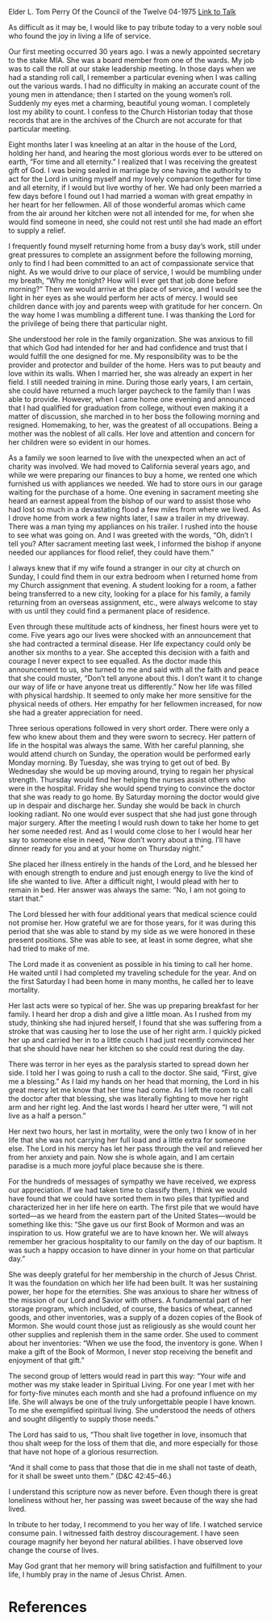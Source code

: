 Elder L. Tom Perry
Of the Council of the Twelve
04-1975
[Link to Talk](https://www.churchofjesuschrist.org/study/general-conference/1975/04/a-tribute?lang=eng)

As difficult as it may be, I would like to pay tribute today to a very noble soul who found the joy in living a life of service.

Our first meeting occurred 30 years ago. I was a newly appointed secretary to the stake MIA. She was a board member from one of the wards. My job was to call the roll at our stake leadership meeting. In those days when we had a standing roll call, I remember a particular evening when I was calling out the various wards. I had no difficulty in making an accurate count of the young men in attendance; then I started on the young women’s roll. Suddenly my eyes met a charming, beautiful young woman. I completely lost my ability to count. I confess to the Church Historian today that those records that are in the archives of the Church are not accurate for that particular meeting.

Eight months later I was kneeling at an altar in the house of the Lord, holding her hand, and hearing the most glorious words ever to be uttered on earth, “For time and all eternity.” I realized that I was receiving the greatest gift of God. I was being sealed in marriage by one having the authority to act for the Lord in uniting myself and my lovely companion together for time and all eternity, if I would but live worthy of her. We had only been married a few days before I found out I had married a woman with great empathy in her heart for her fellowmen. All of those wonderful aromas which came from the air around her kitchen were not all intended for me, for when she would find someone in need, she could not rest until she had made an effort to supply a relief.

I frequently found myself returning home from a busy day’s work, still under great pressures to complete an assignment before the following morning, only to find I had been committed to an act of compassionate service that night. As we would drive to our place of service, I would be mumbling under my breath, “Why me tonight? How will I ever get that job done before morning?” Then we would arrive at the place of service, and I would see the light in her eyes as she would perform her acts of mercy. I would see children dance with joy and parents weep with gratitude for her concern. On the way home I was mumbling a different tune. I was thanking the Lord for the privilege of being there that particular night.

She understood her role in the family organization. She was anxious to fill that which God had intended for her and had confidence and trust that I would fulfill the one designed for me. My responsibility was to be the provider and protector and builder of the home. Hers was to put beauty and love within its walls. When I married her, she was already an expert in her field. I still needed training in mine. During those early years, I am certain, she could have returned a much larger paycheck to the family than I was able to provide. However, when I came home one evening and announced that I had qualified for graduation from college, without even making it a matter of discussion, she marched in to her boss the following morning and resigned. Homemaking, to her, was the greatest of all occupations. Being a mother was the noblest of all calls. Her love and attention and concern for her children were so evident in our homes.

As a family we soon learned to live with the unexpected when an act of charity was involved. We had moved to California several years ago, and while we were preparing our finances to buy a home, we rented one which furnished us with appliances we needed. We had to store ours in our garage waiting for the purchase of a home. One evening in sacrament meeting she heard an earnest appeal from the bishop of our ward to assist those who had lost so much in a devastating flood a few miles from where we lived. As I drove home from work a few nights later, I saw a trailer in my driveway. There was a man tying my appliances on his trailer. I rushed into the house to see what was going on. And I was greeted with the words, “Oh, didn’t I tell you? After sacrament meeting last week, I informed the bishop if anyone needed our appliances for flood relief, they could have them.”



I always knew that if my wife found a stranger in our city at church on Sunday, I could find them in our extra bedroom when I returned home from my Church assignment that evening. A student looking for a room, a father being transferred to a new city, looking for a place for his family, a family returning from an overseas assignment, etc., were always welcome to stay with us until they could find a permanent place of residence.

Even through these multitude acts of kindness, her finest hours were yet to come. Five years ago our lives were shocked with an announcement that she had contracted a terminal disease. Her life expectancy could only be another six months to a year. She accepted this decision with a faith and courage I never expect to see equalled. As the doctor made this announcement to us, she turned to me and said with all the faith and peace that she could muster, “Don’t tell anyone about this. I don’t want it to change our way of life or have anyone treat us differently.” Now her life was filled with physical hardship. It seemed to only make her more sensitive for the physical needs of others. Her empathy for her fellowmen increased, for now she had a greater appreciation for need.

Three serious operations followed in very short order. There were only a few who knew about them and they were sworn to secrecy. Her pattern of life in the hospital was always the same. With her careful planning, she would attend church on Sunday, the operation would be performed early Monday morning. By Tuesday, she was trying to get out of bed. By Wednesday she would be up moving around, trying to regain her physical strength. Thursday would find her helping the nurses assist others who were in the hospital. Friday she would spend trying to convince the doctor that she was ready to go home. By Saturday morning the doctor would give up in despair and discharge her. Sunday she would be back in church looking radiant. No one would ever suspect that she had just gone through major surgery. After the meeting I would rush down to take her home to get her some needed rest. And as I would come close to her I would hear her say to someone else in need, “Now don’t worry about a thing. I’ll have dinner ready for you and at your home on Thursday night.”

She placed her illness entirely in the hands of the Lord, and he blessed her with enough strength to endure and just enough energy to live the kind of life she wanted to live. After a difficult night, I would plead with her to remain in bed. Her answer was always the same: “No, I am not going to start that.”

The Lord blessed her with four additional years that medical science could not promise her. How grateful we are for those years, for it was during this period that she was able to stand by my side as we were honored in these present positions. She was able to see, at least in some degree, what she had tried to make of me.

The Lord made it as convenient as possible in his timing to call her home. He waited until I had completed my traveling schedule for the year. And on the first Saturday I had been home in many months, he called her to leave mortality.

Her last acts were so typical of her. She was up preparing breakfast for her family. I heard her drop a dish and give a little moan. As I rushed from my study, thinking she had injured herself, I found that she was suffering from a stroke that was causing her to lose the use of her right arm. I quickly picked her up and carried her in to a little couch I had just recently convinced her that she should have near her kitchen so she could rest during the day.

There was terror in her eyes as the paralysis started to spread down her side. I told her I was going to rush a call to the doctor. She said, “First, give me a blessing.” As I laid my hands on her head that morning, the Lord in his great mercy let me know that her time had come. As I left the room to call the doctor after that blessing, she was literally fighting to move her right arm and her right leg. And the last words I heard her utter were, “I will not live as a half a person.”

Her next two hours, her last in mortality, were the only two I know of in her life that she was not carrying her full load and a little extra for someone else. The Lord in his mercy has let her pass through the veil and relieved her from her anxiety and pain. Now she is whole again, and I am certain paradise is a much more joyful place because she is there.

For the hundreds of messages of sympathy we have received, we express our appreciation. If we had taken time to classify them, I think we would have found that we could have sorted them in two piles that typified and characterized her in her life here on earth. The first pile that we would have sorted—as we heard from the eastern part of the United States—would be something like this: “She gave us our first Book of Mormon and was an inspiration to us. How grateful we are to have known her. We will always remember her gracious hospitality to our family on the day of our baptism. It was such a happy occasion to have dinner in your home on that particular day.”

She was deeply grateful for her membership in the church of Jesus Christ. It was the foundation on which her life had been built. It was her sustaining power, her hope for the eternities. She was anxious to share her witness of the mission of our Lord and Savior with others. A fundamental part of her storage program, which included, of course, the basics of wheat, canned goods, and other inventories, was a supply of a dozen copies of the Book of Mormon. She would count those just as religiously as she would count her other supplies and replenish them in the same order. She used to comment about her inventories: “When we use the food, the inventory is gone. When I make a gift of the Book of Mormon, I never stop receiving the benefit and enjoyment of that gift.”

The second group of letters would read in part this way: “Your wife and mother was my stake leader in Spiritual Living. For one year I met with her for forty-five minutes each month and she had a profound influence on my life. She will always be one of the truly unforgettable people I have known. To me she exemplified spiritual living. She understood the needs of others and sought diligently to supply those needs.”

The Lord has said to us, “Thou shalt live together in love, insomuch that thou shalt weep for the loss of them that die, and more especially for those that have not hope of a glorious resurrection.

“And it shall come to pass that those that die in me shall not taste of death, for it shall be sweet unto them.” (D&C 42:45–46.)

I understand this scripture now as never before. Even though there is great loneliness without her, her passing was sweet because of the way she had lived.

In tribute to her today, I recommend to you her way of life. I watched service consume pain. I witnessed faith destroy discouragement. I have seen courage magnify her beyond her natural abilities. I have observed love change the course of lives.

May God grant that her memory will bring satisfaction and fulfillment to your life, I humbly pray in the name of Jesus Christ. Amen.

# References
